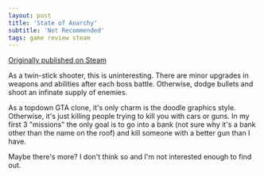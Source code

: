 ```yaml
---
layout: post
title: 'State of Anarchy'
subtitle: 'Not Recommended'
tags: game review steam
---
```


[Originally published on Steam](https://steamcommunity.com/id/jlericson/recommended/463210/)


 As a twin-stick shooter, this is uninteresting. There are minor upgrades in weapons and abilities after each boss battle. Otherwise, dodge bullets and shoot an infinate supply of enemies.
 

 

 As a topdown GTA clone, it's only charm is the doodle graphics style. Otherwise, it's just killing people trying to kill you with cars or guns. In my first 3 "missions" the only goal is to go into a bank (not sure why it's a bank other than the name on the roof) and kill someone with a better gun than I have.
 

 

 Maybe there's more? I don't think so and I'm not interested enough to find out.
